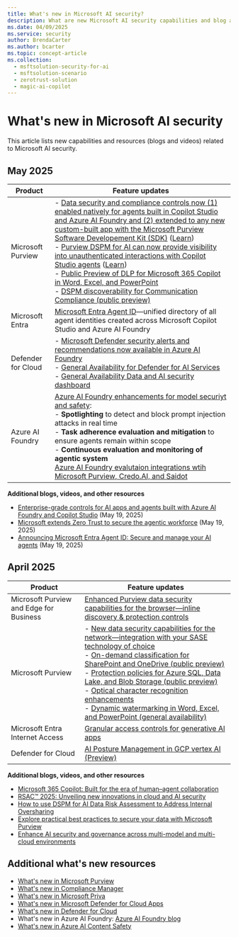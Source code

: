 ```yaml
---
title: What's new in Microsoft AI security?
description: What are new Microsoft AI security capabilities and blog articles? 
ms.date: 04/09/2025
ms.service: security
author: BrendaCarter
ms.author: bcarter
ms.topic: concept-article
ms.collection: 
  - msftsolution-security-for-ai
  - msftsolution-scenario
  - zerotrust-solution
  - magic-ai-copilot
---
```


# What's new in Microsoft AI security

This article lists new capabilities and resources (blogs and videos) related to Microsoft AI security. 

## May 2025

|Product | Feature updates |  
| ----  | ----------------------------- | 
|Microsoft Purview | - [Data security and compliance controls now (1) enabled natively for agents built in Copilot Studio and Azure AI Foundry and (2) extended to any new custom-built app with the Microsoft Purview Software Developement Kit (SDK)](https://www.microsoft.com/security/blog/2025/05/19/microsoft-extends-zero-trust-to-secure-the-agentic-workforce/) ([Learn](/purview/whats-new?#data-security-posture-management-for-ai))<br> - [Purview DSPM for AI can now provide visibility into unauthenticated interactions with Copilot Studio agents](https://techcommunity.microsoft.com/blog/microsoft-security-blog/enterprise-grade-controls-for-ai-apps-and-agents-built-with-azure-ai-foundry-and/4414757) ([Learn](/purview/whats-new?#data-security-posture-management-for-ai))<br> - [Public Preview of DLP for Microsoft 365 Copilot in Word, Excel, and PowerPoint](https://techcommunity.microsoft.com/blog/microsoft-security-blog/announcing-public-preview-of-dlp-for-m365-copilot-in-word-excel-and-powerpoint/4409809) <br> - [DSPM discoverability for Communication Compliance (public preview)](https://techcommunity.microsoft.com/blog/microsoft-security-blog/enhance-ai-security-and-governance-across-multi-model-and-multi-cloud-environmen/4395593)
|Microsoft Entra  | [Microsoft Entra Agent ID](https://techcommunity.microsoft.com/blog/microsoft-entra-blog/announcing-microsoft-entra-agent-id-secure-and-manage-your-ai-agents/3827392)—unified directory of all agent identities created across Microsoft Copilot Studio and Azure AI Foundry |
| Defender for Cloud | - [Microsoft Defender security alerts and recommendations now available in Azure AI Foundry](https://techcommunity.microsoft.com/blog/microsoft-security-blog/enterprise-grade-controls-for-ai-apps-and-agents-built-with-azure-ai-foundry-and/4414757)<br> - [General Availability for Defender for AI Services](/azure/defender-for-cloud/release-notes#general-availability-for-defender-for-ai-services) <br> - [General Availability Data and AI security dashboard](/azure/defender-for-cloud/release-notes#general-availability-data-and-ai-security-dashboard)|
|Azure AI Foundry  | [Azure AI Foundry enhancements for model securiyt and safety](https://techcommunity.microsoft.com/blog/microsoft-security-blog/enterprise-grade-controls-for-ai-apps-and-agents-built-with-azure-ai-foundry-and/4414757): <br> - **Spotlighting** to detect and block prompt injection attacks in real time <br> - **Task adherence evaluation and mitigation** to ensure agents remain within scope <br> - **Continuous evaluation and monitoring of agentic system** <br> [Azure AI Foundry evalutaion integrations wtih Microsoft Purview, Credo.AI, and Saidot](https://techcommunity.microsoft.com/blog/microsoft-security-blog/enterprise-grade-controls-for-ai-apps-and-agents-built-with-azure-ai-foundry-and/4414757) | 

**Additional blogs, videos, and other resources**
- [Enterprise-grade controls for AI apps and agents built with Azure AI Foundry and Copilot Studio](https://techcommunity.microsoft.com/blog/microsoft-security-blog/enterprise-grade-controls-for-ai-apps-and-agents-built-with-azure-ai-foundry-and/4414757) (May 19, 2025)
- [Microsoft extends Zero Trust to secure the agentic workforce](https://www.microsoft.com/en-us/security/blog/2025/05/19/microsoft-extends-zero-trust-to-secure-the-agentic-workforce/) (May 19, 2025)
- [Announcing Microsoft Entra Agent ID: Secure and manage your AI agents](https://techcommunity.microsoft.com/blog/microsoft-entra-blog/announcing-microsoft-entra-agent-id-secure-and-manage-your-ai-agents/3827392) (May 19, 2025)


## April 2025

|Product | Feature updates |  
| ----  | ----------------------------- | 
|Microsoft Purview and Edge for Business  |[Enhanced Purview data security capabilities for the browser—inline discovery & protection controls](https://techcommunity.microsoft.com/blog/microsoft-security-blog/building-layered-protection-new-microsoft-purview-data-security-controls-for-the/4395071)  |
|Microsoft Purview  |- [New data security capabilities for the network—integration with your SASE technology of choice](https://techcommunity.microsoft.com/blog/microsoft-security-blog/building-layered-protection-new-microsoft-purview-data-security-controls-for-the/4395071) <br> - [On-demand classification for SharePoint and OneDrive (public preview)](https://techcommunity.microsoft.com/blog/microsoft-security-blog/protecting-sensitive-information-in-the-era-of-ai-with-microsoft-purview-informa/4395541) <br> - [Protection policies for Azure SQL, Data Lake, and Blob Storage (public preview)](https://techcommunity.microsoft.com/blog/azurestorageblog/microsoft-purview-protection-policies-for-azure-data-lake--blob-storage-availabl/4382887)  <br> - [Optical character recognition enhancements](https://techcommunity.microsoft.com/blog/microsoft-security-blog/protecting-sensitive-information-in-the-era-of-ai-with-microsoft-purview-informa/4395541) <br> - [Dynamic watermarking in Word, Excel, and PowerPoint (general availability)](https://techcommunity.microsoft.com/blog/microsoft-security-blog/general-availability-dynamic-watermarking-for-sensitivity-labels-in-word-excel-a/4382614) | 
|Microsoft Entra Internet Access  |[Granular access controls for generative AI apps](https://techcommunity.microsoft.com/blog/microsoft-entra-blog/new-innovations-in-microsoft-entra-to-strengthen-ai-security-and-identity-protec/3827393) |
| Defender for Cloud | [AI Posture Management in GCP vertex AI (Preview)](/azure/defender-for-cloud/release-notes#ai-posture-management-in-gcp-vertex-ai-preview)|


**Additional blogs, videos, and other resources**
- [Microsoft 365 Copilot: Built for the era of human–agent collaboration](https://www.microsoft.com/en-us/microsoft-365/blog/2025/04/23/microsoft-365-copilot-built-for-the-era-of-human-agent-collaboration/)
- [RSAC™ 2025: Unveiling new innovations in cloud and AI security](https://techcommunity.microsoft.com/blog/microsoftdefendercloudblog/rsac%E2%84%A2-2025-unveiling-new-innovations-in-cloud-and-ai-security/4408140)
- [How to use DSPM for AI Data Risk Assessment to Address Internal Oversharing](https://techcommunity.microsoft.com/blog/microsoft-security-blog/how-to-use-dspm-for-ai-data-risk-assessment-to-address-internal-oversharing/4399785)
- [Explore practical best practices to secure your data with Microsoft Purview](https://www.microsoft.com/en-us/security/blog/2025/04/25/explore-practical-best-practices-to-secure-your-data-with-microsoft-purview/) 
- [Enhance AI security and governance across multi-model and multi-cloud environments](https://techcommunity.microsoft.com/blog/microsoft-security-blog/enhance-ai-security-and-governance-across-multi-model-and-multi-cloud-environmen/4395593)


## Additional what's new resources

- [What's new in Microsoft Purview](/purview/whats-new)
- [What's new in Compliance Manager](/purview/compliance-manager-whats-new)
- [What's new in Microsoft Priva](/privacy/priva/priva-whats-new)
- [What's new in Microsoft Defender for Cloud Apps](/defender-cloud-apps/release-notes)
- [What's new in Defender for Cloud](/azure/defender-for-cloud/release-notes)
- What's new in Azure AI Foundry: [Azure AI Foundry blog](https://devblogs.microsoft.com/foundry/)
- [What's new in Azure AI Content Safety](/azure/ai-services/content-safety/whats-new)